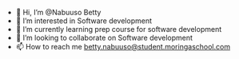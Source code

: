 - 👋 Hi, I’m @Nabuuso Betty
- 👀 I’m interested in Software development
- 🌱 I’m currently learning prep course for software development
- 💞️ I’m looking to collaborate on Software development
- 📫 How to reach me betty.nabuuso@student.moringaschool.com

<!---
Nabuuso/Nabuuso is a ✨ special ✨ repository because its `README.md` (this file) appears on your GitHub profile.
You can click the Preview link to take a look at your changes.
--->

